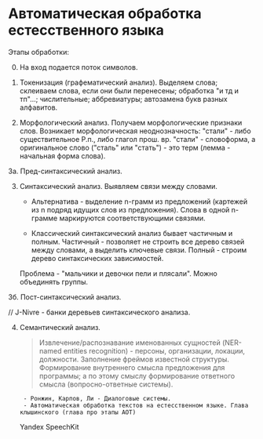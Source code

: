 # Автоматическая обработка естесственного языка

Этапы обработки:

0. На вход подается поток символов.

1. Токенизация (графематический анализ). Выделяем слова; склеиваем слова, если они были перенесены; обработка "и тд и тп"...; числительные; аббревиатуры; автозамена букв разных алфавитов.

2. Морфологический анализ. Получаем морфологические признаки слов. Возникает морфологическая неоднозначность: "стали" - либо существительное Р.п., либо глагол прош. вр. "стали" - словоформа, а оригинальное слово ("сталь" или "стать") - это терм (лемма - начальная форма слова).

3a. Пред-синтаксический анализ.

3. Синтаксический анализ. Выявляем связи между словами.

    - Альтернатива - выделение n-грамм из предложений (картежей из n подряд идущих слов из предложения). Слова в одной n-грамме маркируются соответствующими связями.

    - Классический синтаксический анализ бывает частичным и полным. Частичный - позволяет не строить все дерево связей между словами, а выделить ключевые связи. Полный - строим дерево синтаксических зависимостей.

    Проблема - "мальчики и девочки пели и плясали". Можно объединять группы.

3б. Пост-синтаксический анализ.

// J-Nivre - банки деревьев синтаксического анализа.

4. Семантический анализ.

    > Извлечение/распознавание именованных сущностей (NER-named entities recognition) - персоны, организации, локации, должности.
    > Заполнение фреймов известной структуры.
    > Формирование внутреннего смысла предложения для программы; а по этому смыслу формирование ответного смысла (вопросно-ответные системы).
    
        - Ронжин, Карпов, Ли - Диалоговые системы. 
        - Автоматическая обработка текстов на естесственном языке. Глава клышинского (глава про этапы АОТ)
    
    Yandex SpeechKit

 